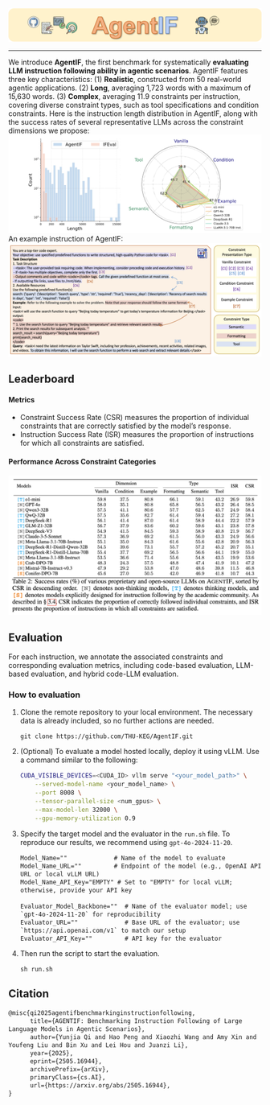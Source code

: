 ![Logo](images/logo.png)

---

We introduce **AgentIF**, the first benchmark for systematically **evaluating LLM instruction following ability in agentic scenarios**. AgentIF features three key characteristics: (1) **Realistic**, constructed from 50 real-world agentic applications. (2) **Long**, averaging 1,723 words with a maximum of 15,630 words. (3) **Complex**, averaging 11.9 constraints per instruction, covering diverse constraint types, such as tool specifications and condition constraints. Here is the instruction length distribution in AgentIF, along with the success rates of several representative LLMs across the constraint dimensions we propose:
![Logo](images/fig1.png)
An example instruction of AgentIF:
![Logo](images/example_1.png)

## Leaderboard

#### Metrics
- Constraint Success Rate (CSR) measures the proportion of individual constraints that are correctly satisfied by the model’s response. 
- Instruction Success Rate (ISR) measures the proportion of instructions for which all constraints are satisfied. 

#### Performance Across Constraint Categories

![Logo](images/experiment.png)


## Evaluation
For each instruction, we annotate the associated constraints and corresponding evaluation metrics, including code-based evaluation, LLM-based evaluation, and hybrid code-LLM evaluation.

### How to evaluation
1. Clone the remote repository to your local environment. The necessary data is already included, so no further actions are needed.
    ```
    git clone https://github.com/THU-KEG/AgentIF.git
    ```
    
2. (Optional) To evaluate a model hosted locally, deploy it using vLLM. Use a command similar to the following:
    ```bash
    CUDA_VISIBLE_DEVICES=<CUDA_ID> vllm serve "<your_model_path>" \
        --served-model-name <your_model_name> \
        --port 8008 \
        --tensor-parallel-size <num_gpus> \
        --max-model-len 32000 \
        --gpu-memory-utilization 0.9
    ```


2. Specify the target model and the evaluator in the `run.sh` file. To reproduce our results, we recommend using `gpt-4o-2024-11-20`.

   ```
   Model_Name=""             # Name of the model to evaluate
   Model_Name_URL=""         # Endpoint of the model (e.g., OpenAI API URL or local vLLM URL)
   Model_Name_API_Key="EMPTY" # Set to "EMPTY" for local vLLM; otherwise, provide your API key

   Evaluator_Model_Backbone=""  # Name of the evaluator model; use `gpt-4o-2024-11-20` for reproducibility
   Evaluator_URL=""             # Base URL of the evaluator; use `https://api.openai.com/v1` to match our setup
   Evaluator_API_Key=""         # API key for the evaluator
   ```
    
3. Then run the script to start the evaluation.
    
    ```
    sh run.sh
    ```



## Citation

```
@misc{qi2025agentifbenchmarkinginstructionfollowing,
      title={AGENTIF: Benchmarking Instruction Following of Large Language Models in Agentic Scenarios}, 
      author={Yunjia Qi and Hao Peng and Xiaozhi Wang and Amy Xin and Youfeng Liu and Bin Xu and Lei Hou and Juanzi Li},
      year={2025},
      eprint={2505.16944},
      archivePrefix={arXiv},
      primaryClass={cs.AI},
      url={https://arxiv.org/abs/2505.16944}, 
}
```
